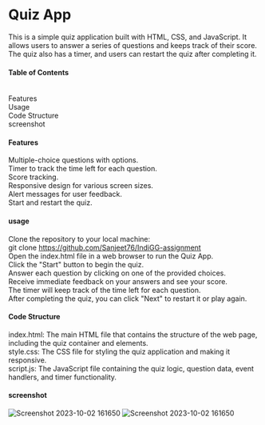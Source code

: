 # Quiz App
This is a simple quiz application built with HTML, CSS, and JavaScript. It allows users to answer a series of questions and keeps track of their score. The quiz also has a timer, and users can restart the quiz after completing it.

#### Table of Contents
<br>Features</br>
Usage</br>
Code Structure</br>
screenshot</br>

#### Features
Multiple-choice questions with options.</br>
Timer to track the time left for each question.</br>
Score tracking.</br>
Responsive design for various screen sizes.</br>
Alert messages for user feedback.</br>
Start and restart the quiz.</br>


#### usage

Clone the repository to your local machine:</br>
git clone https://github.com/Sanjeet76/IndiGG-assignment</br>
Open the index.html file in a web browser to run the Quiz App.</br>
Click the "Start" button to begin the quiz.</br>
Answer each question by clicking on one of the provided choices.</br>
Receive immediate feedback on your answers and see your score.</br>
The timer will keep track of the time left for each question.</br>
After completing the quiz, you can click "Next" to restart it or play again.</br>

#### Code Structure

index.html: The main HTML file that contains the structure of the web page, including the quiz container and elements.</br>
style.css: The CSS file for styling the quiz application and making it responsive.</br>
script.js: The JavaScript file containing the quiz logic, question data, event handlers, and timer functionality.</br>

#### screenshot

![Screenshot 2023-10-02 161650](https://github.com/Sanjeet76/IndiGG-assignment/assets/96953921/09b7b22b-f422-479e-9ef0-799b6ade4ac5)
![Screenshot 2023-10-02 161650](https://github.com/Sanjeet76/IndiGG-assignment/assets/96953921/41548262-6821-482f-9eef-4a7e045487af)




